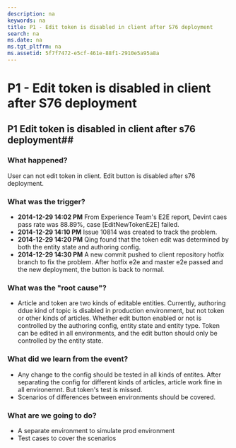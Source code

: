 ```yaml
---
description: na
keywords: na
title: P1 - Edit token is disabled in client after S76 deployment
search: na
ms.date: na
ms.tgt_pltfrm: na
ms.assetid: 5f7f7472-e5cf-461e-88f1-2910e5a95a8a
---
```

# P1 - Edit token is disabled in client after S76 deployment
## P1 Edit token is disabled in client after s76 deployment##
### What happened? ###

User can not edit token in client. Edit button is disabled after s76 deployment.

### What was the trigger? ###

- **2014-12-29 14:02 PM** From Experience Team's E2E report, Devint caes pass rate was 88.89%, case [EditNewTokenE2E] failed.
- **2014-12-29 14:10 PM** Issue 10814 was created to track the problem.
- **2014-12-29 14:20 PM** Qing found that the token edit was determined by both the entity state and authoring config.
- **2014-12-29 14:30 PM** A new commit pushed to client repository hotfix branch to fix the problem. After hotfix e2e and master e2e passed and the new deployment, the button is back to normal.

### What was the "root cause"? ###

- Article and token are two kinds of editable entities. Currently, authoring ddue kind of topic is disabled in production environment, but not token or other kinds of articles. Whether edit button enabled or not is controlled by the authoring config, entity state and entity type. Token can be edited in all environments, and the edit button should only be controlled by the entity state.

### What did we learn from the event? ###
- Any change to the config should be tested in all kinds of entites. After separating the config for different kinds of articles, article work fine in all environemnt. But token's test is missed.
- Scenarios of differences between environments should be covered.

### What are we going to do? ###
- A separate environment to simulate prod environment
- Test cases to cover the scenarios